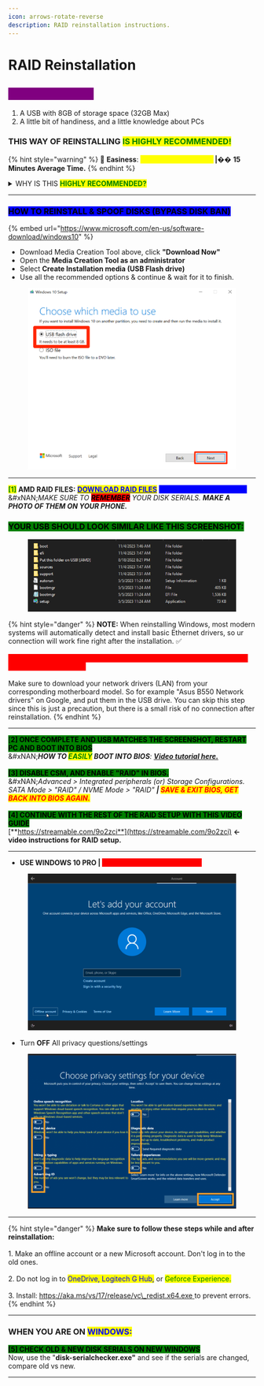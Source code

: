 ```yaml
---
icon: arrows-rotate-reverse
description: RAID reinstallation instructions.
---
```


# RAID Reinstallation

## <mark style="color:purple;background-color:purple;">REQUIREMENTS:</mark>

1. A USB with 8GB of storage space (32GB Max)
2. A little bit of handiness, and a little knowledge about PCs

### THIS WAY OF REINSTALLING <mark style="color:green;">IS HIGHLY RECOMMENDED!</mark>

{% hint style="warning" %}
🌟 **Easiness**: <mark style="color:yellow;">**7/10 Doable, Not Hard**</mark>**&#x20;|**&#xD83D;� **15 Minutes Average Time.**
{% endhint %}

<details>

<summary>WHY IS THIS <mark style="color:green;"><strong>HIGHLY RECOMMENDED?</strong></mark></summary>

The reason this reinstallation is recommended, especially for people with a lot of HWID bans on their PC, is because this reinstallation method changes your disk drive serials too. This is an important factor and almost **a 99% successful spoof at the end.**\
\
<mark style="color:red;background-color:red;">**Reminder: This guide is for AMD ONLY, unless u know what ur doing on Intel.**</mark> 💢&#x20;

</details>

***

### <mark style="background-color:blue;">HOW TO REINSTALL & SPOOF DISKS (BYPASS DISK BAN)</mark>

{% embed url="https://www.microsoft.com/en-us/software-download/windows10" %}

* Download Media Creation Tool above, click **"Download Now"**
* Open the **Media Creation Tool as an administrator**
* Select **Create Installation media (USB Flash drive)**
* Use all the recommended options & continue & wait for it to finish.

<div align="left"><figure><img src="../../.gitbook/assets/flashdrive.png" alt="" width="563"><figcaption></figcaption></figure></div>

***

<mark style="color:green;">**\[1]**</mark> **AMD RAID FILES:** [<mark style="color:blue;">**DOWNLOAD RAID FILES**</mark>](https://mega.nz/file/CYB0mbwZ#xepaer-LVzZpKJEMo67QDr0nITYlkJK_-GSb0AWV2dA) <mark style="color:blue;background-color:blue;">**<- PUT FILES ON THE USB.**</mark>\
&#xNAN;_&#x4D;AKE SURE TO&#x20;_&#x20;_<mark style="background-color:red;">**REMEMBER**</mark>   YOUR DISK SERIALS. **MAKE A PHOTO OF THEM ON YOUR PHONE.**_

### <mark style="background-color:green;">**YOUR USB SHOULD LOOK SIMILAR LIKE THIS SCREENSHOT:**</mark>

<div align="left"><figure><img src="../../.gitbook/assets/result.png" alt=""><figcaption><p>                                                                                                          </p></figcaption></figure></div>

{% hint style="danger" %}
**NOTE:** When reinstalling Windows, most modern systems will automatically detect and install basic Ethernet drivers, so ur connection will work fine right after the installation. ✅\
\
<mark style="color:red;background-color:red;">**However, in certain cases it might be needed to manually download and install network drivers:**</mark>\
\
Make sure to download your network drivers (LAN) from your corresponding motherboard model. So for example "Asus B550 Network drivers" on Google, and put them in the USB drive. You can skip this step since this is just a precaution, but there is a small risk of no connection after reinstallation.
{% endhint %}

***

<mark style="background-color:green;">\[</mark><mark style="background-color:green;">**2] ONCE COMPLETE AND USB MATCHES THE SCREENSHOT, RESTART PC AND BOOT INTO BIOS**</mark>\
&#xNAN;_**HOW TO&#x20;**<mark style="color:green;">**EASILY**</mark>**&#x20;BOOT INTO BIOS**:_ [_**Video tutorial here.**_](https://youtu.be/mb9X9_NNxuo?si)\
\
<mark style="background-color:green;">**\[3] DISABLE CSM, AND ENABLE "RAID" IN BIOS.**</mark>\
&#xNAN;_&#x41;dvanced > Integrated peripherals (or) Storage Configurations._\
_SATA Mode > "RAID" / NVME Mode > "RAID" **|&#x20;**<mark style="color:red;">**SAVE & EXIT BIOS, GET BACK INTO BIOS AGAIN.**</mark>_\
\
<mark style="background-color:green;">**\[4] CONTINUE WITH THE REST OF THE RAID SETUP WITH THIS VIDEO GUIDE**</mark>\
[**https://streamable.com/9o2zci**](https://streamable.com/9o2zci) **<- video instructions for RAID setup.**

***

* **USE WINDOWS 10 PRO |&#x20;**<mark style="color:red;background-color:red;">**MAKE AN OFFLINE ACCOUNT**</mark>

<figure><img src="../../.gitbook/assets/Offline acc.webp" alt=""><figcaption></figcaption></figure>

* Turn **OFF** All privacy questions/settings

<figure><img src="../../.gitbook/assets/Turnoff.png" alt=""><figcaption></figcaption></figure>

***

{% hint style="danger" %}
**Make sure to follow these steps while and after reinstallation:**\
\
1\. Make an offline account or a new Microsoft account. Don't log in to the old ones.\
\
2\. Do not log in to <mark style="color:blue;">OneDrive, Logitech G Hub,</mark> or <mark style="color:green;">Geforce Experience.</mark>\
\
3\. Install: [https://aka.ms/vs/17/release/vc\_redist.x64.exe ](https://aka.ms/vs/17/release/vc_redist.x64.exe)to prevent errors.
{% endhint %}

***

### WHEN YOU ARE ON <mark style="color:blue;">WINDOWS:</mark>

<mark style="background-color:green;">**\[5] CHECK OLD & NEW DISK SERIALS ON NEW WINDOWS**</mark>\
Now, use the "**disk-serialchecker.exe"** and see if the serials are changed, compare old vs new.

***
